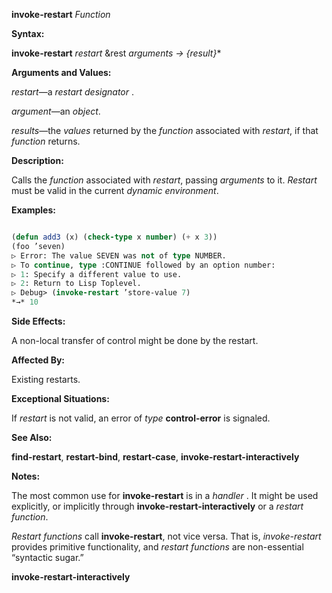 **invoke-restart** *Function* 



**Syntax:** 



**invoke-restart** *restart* &amp;rest *arguments → \{result\}*\* 







 



 



**Arguments and Values:** 



*restart*—a *restart designator* . 



*argument*—an *object*. 



*results*—the *values* returned by the *function* associated with *restart*, if that *function* returns. 



**Description:** 



Calls the *function* associated with *restart*, passing *arguments* to it. *Restart* must be valid in the current *dynamic environment*. 



**Examples:**
```lisp

(defun add3 (x) (check-type x number) (+ x 3)) 
(foo ’seven) 
▷ Error: The value SEVEN was not of type NUMBER. 
▷ To continue, type :CONTINUE followed by an option number: 
▷ 1: Specify a different value to use. 
▷ 2: Return to Lisp Toplevel. 
▷ Debug> (invoke-restart ’store-value 7) 
*→* 10 

```
**Side Effects:** 



A non-local transfer of control might be done by the restart. 



**Affected By:** 



Existing restarts. 



**Exceptional Situations:** 



If *restart* is not valid, an error of *type* **control-error** is signaled. 



**See Also:** 



**find-restart**, **restart-bind**, **restart-case**, **invoke-restart-interactively** 



**Notes:** 



The most common use for **invoke-restart** is in a *handler* . It might be used explicitly, or implicitly through **invoke-restart-interactively** or a *restart function*. 



*Restart functions* call **invoke-restart**, not vice versa. That is, *invoke-restart* provides primitive functionality, and *restart functions* are non-essential “syntactic sugar.” 







 



 



**invoke-restart-interactively** 



